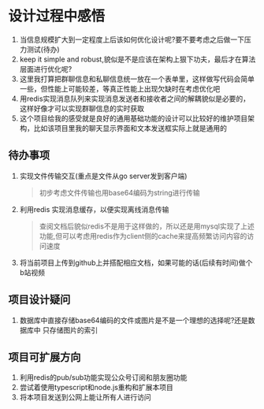 # 设计过程中感悟

1. 当信息规模扩大到一定程度上后该如何优化设计呢?要不要考虑之后做一下压力测试(待办)
2. keep it simple and robust,貌似是不是应该在架构上狠下功夫，最后才在算法层面进行优化呢?
3. 这里我打算把群聊信息和私聊信息统一放在一个表单里，这样做写代码会简单一些，但性能上可能较差，等真正性能上出现欠缺时在考虑优化吧
4. 用redis实现消息队列来实现消息发送者和接收者之间的解耦貌似是必要的，这样好像才可以实现群聊信息的实时获取
5. 这个项目给我的感受就是良好的通用基础功能的设计可以比较好的维护项目架构，比如该项目里我的聊天显示界面和文本发送框实际上就是通用的

## 待办事项

1. 实现文件传输交互(重点是文件从go server发到客户端)
    > 初步考虑文件传输也用base64编码为string进行传输

2. 利用redis 实现消息缓存，以便实现离线消息传输
    > 查阅文档后貌似redis不是用于这样做的，所以还是用mysql实现了上述功能,但可以考虑用redis作为client侧的cache来提高频繁访问内容的访问速度
    >
3. 将当前项目上传到github上并搭配相应文档，如果可能的话(后续有时间)做个b站视频

## 项目设计疑问

1. 数据库中直接存储base64编码的文件或图片是不是一个理想的选择呢?还是数据库中
只存储图片的索引

## 项目可扩展方向

1. 利用redis的pub/sub功能实现公众号订阅和朋友圈功能
2. 尝试着使用typescript和node.js重构和扩展本项目
3. 将本项目发送到公网上能让所有人进行访问
